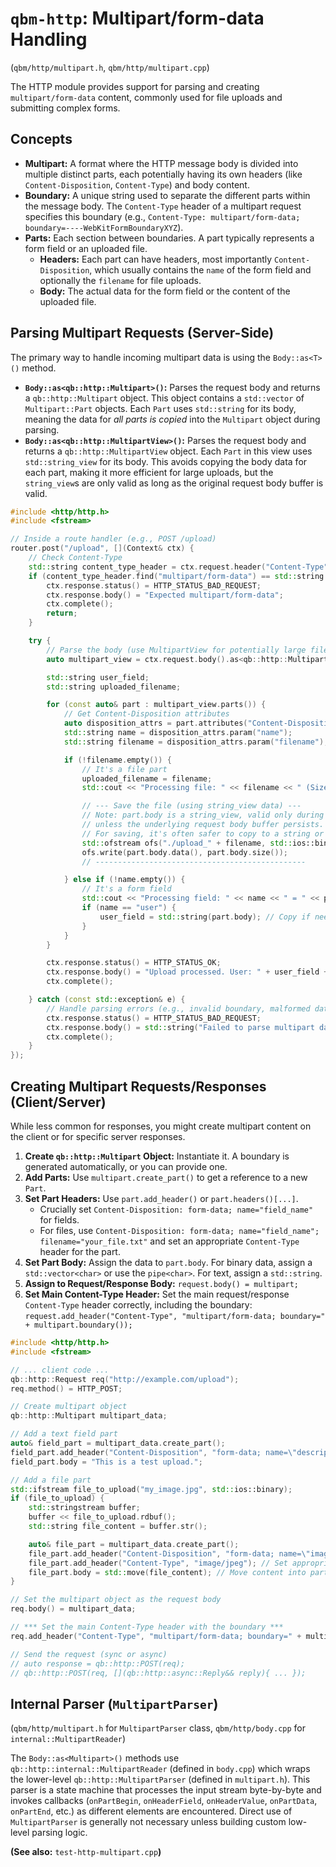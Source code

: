 # `qbm-http`: Multipart/form-data Handling

(`qbm/http/multipart.h`, `qbm/http/multipart.cpp`)

The HTTP module provides support for parsing and creating `multipart/form-data` content, commonly used for file uploads and submitting complex forms.

## Concepts

*   **Multipart:** A format where the HTTP message body is divided into multiple distinct parts, each potentially having its own headers (like `Content-Disposition`, `Content-Type`) and body content.
*   **Boundary:** A unique string used to separate the different parts within the message body. The `Content-Type` header of a multipart request specifies this boundary (e.g., `Content-Type: multipart/form-data; boundary=----WebKitFormBoundaryXYZ`).
*   **Parts:** Each section between boundaries. A part typically represents a form field or an uploaded file.
    *   **Headers:** Each part can have headers, most importantly `Content-Disposition`, which usually contains the `name` of the form field and optionally the `filename` for file uploads.
    *   **Body:** The actual data for the form field or the content of the uploaded file.

## Parsing Multipart Requests (Server-Side)

The primary way to handle incoming multipart data is using the `Body::as<T>()` method.

*   **`Body::as<qb::http::Multipart>()`:** Parses the request body and returns a `qb::http::Multipart` object. This object contains a `std::vector` of `Multipart::Part` objects. Each `Part` uses `std::string` for its body, meaning the data for *all parts is copied* into the `Multipart` object during parsing.
*   **`Body::as<qb::http::MultipartView>()`:** Parses the request body and returns a `qb::http::MultipartView` object. Each `Part` in this view uses `std::string_view` for its body. This avoids copying the body data for each part, making it more efficient for large uploads, but the `string_view`s are only valid as long as the original request body buffer is valid.

```cpp
#include <http/http.h>
#include <fstream>

// Inside a route handler (e.g., POST /upload)
router.post("/upload", [](Context& ctx) {
    // Check Content-Type
    std::string content_type_header = ctx.request.header("Content-Type");
    if (content_type_header.find("multipart/form-data") == std::string::npos) {
        ctx.response.status() = HTTP_STATUS_BAD_REQUEST;
        ctx.response.body() = "Expected multipart/form-data";
        ctx.complete();
        return;
    }

    try {
        // Parse the body (use MultipartView for potentially large files)
        auto multipart_view = ctx.request.body().as<qb::http::MultipartView>();

        std::string user_field;
        std::string uploaded_filename;

        for (const auto& part : multipart_view.parts()) {
            // Get Content-Disposition attributes
            auto disposition_attrs = part.attributes("Content-Disposition");
            std::string name = disposition_attrs.param("name");
            std::string filename = disposition_attrs.param("filename");

            if (!filename.empty()) {
                // It's a file part
                uploaded_filename = filename;
                std::cout << "Processing file: " << filename << " (Size: " << part.body.size() << ")\n";

                // --- Save the file (using string_view data) ---
                // Note: part.body is a string_view, valid only during this handler scope
                // unless the underlying request body buffer persists.
                // For saving, it's often safer to copy to a string or stream directly.
                std::ofstream ofs("./upload_" + filename, std::ios::binary);
                ofs.write(part.body.data(), part.body.size());
                // -----------------------------------------------

            } else if (!name.empty()) {
                // It's a form field
                std::cout << "Processing field: " << name << " = " << part.body << "\n";
                if (name == "user") {
                    user_field = std::string(part.body); // Copy if needed later
                }
            }
        }

        ctx.response.status() = HTTP_STATUS_OK;
        ctx.response.body() = "Upload processed. User: " + user_field + ", Filename: " + uploaded_filename;
        ctx.complete();

    } catch (const std::exception& e) {
        // Handle parsing errors (e.g., invalid boundary, malformed data)
        ctx.response.status() = HTTP_STATUS_BAD_REQUEST;
        ctx.response.body() = std::string("Failed to parse multipart data: ") + e.what();
        ctx.complete();
    }
});
```

## Creating Multipart Requests/Responses (Client/Server)

While less common for responses, you might create multipart content on the client or for specific server responses.

1.  **Create `qb::http::Multipart` Object:** Instantiate it. A boundary is generated automatically, or you can provide one.
2.  **Add Parts:** Use `multipart.create_part()` to get a reference to a new `Part`.
3.  **Set Part Headers:** Use `part.add_header()` or `part.headers()[...]`.
    *   Crucially set `Content-Disposition: form-data; name="field_name"` for fields.
    *   For files, use `Content-Disposition: form-data; name="field_name"; filename="your_file.txt"` and set an appropriate `Content-Type` header for the part.
4.  **Set Part Body:** Assign the data to `part.body`. For binary data, assign a `std::vector<char>` or use the `pipe<char>`. For text, assign a `std::string`.
5.  **Assign to Request/Response Body:** `request.body() = multipart;`
6.  **Set Main Content-Type Header:** Set the main request/response `Content-Type` header correctly, including the boundary: `request.add_header("Content-Type", "multipart/form-data; boundary=" + multipart.boundary());`

```cpp
#include <http/http.h>
#include <fstream>

// ... client code ...
qb::http::Request req("http://example.com/upload");
req.method() = HTTP_POST;

// Create multipart object
qb::http::Multipart multipart_data;

// Add a text field part
auto& field_part = multipart_data.create_part();
field_part.add_header("Content-Disposition", "form-data; name=\"description\"");
field_part.body = "This is a test upload.";

// Add a file part
std::ifstream file_to_upload("my_image.jpg", std::ios::binary);
if (file_to_upload) {
    std::stringstream buffer;
    buffer << file_to_upload.rdbuf();
    std::string file_content = buffer.str();

    auto& file_part = multipart_data.create_part();
    file_part.add_header("Content-Disposition", "form-data; name=\"image_file\"; filename=\"my_image.jpg\"");
    file_part.add_header("Content-Type", "image/jpeg"); // Set appropriate MIME type
    file_part.body = std::move(file_content); // Move content into part body
}

// Set the multipart object as the request body
req.body() = multipart_data;

// *** Set the main Content-Type header with the boundary ***
req.add_header("Content-Type", "multipart/form-data; boundary=" + multipart_data.boundary());

// Send the request (sync or async)
// auto response = qb::http::POST(req);
// qb::http::POST(req, [](qb::http::async::Reply&& reply){ ... });
```

## Internal Parser (`MultipartParser`)

(`qbm/http/multipart.h` for `MultipartParser` class, `qbm/http/body.cpp` for `internal::MultipartReader`)

The `Body::as<Multipart>()` methods use `qb::http::internal::MultipartReader` (defined in `body.cpp`) which wraps the lower-level `qb::http::MultipartParser` (defined in `multipart.h`). This parser is a state machine that processes the input stream byte-by-byte and invokes callbacks (`onPartBegin`, `onHeaderField`, `onHeaderValue`, `onPartData`, `onPartEnd`, etc.) as different elements are encountered. Direct use of `MultipartParser` is generally not necessary unless building custom low-level parsing logic.

**(See also:** `test-http-multipart.cpp`**)** 